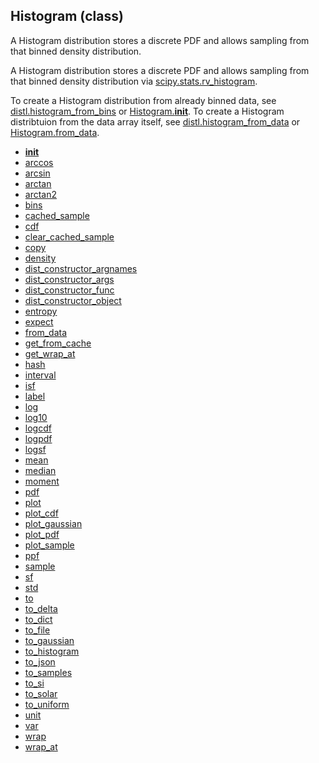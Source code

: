 ## Histogram (class)


A Histogram distribution stores a discrete PDF and allows sampling from
that binned density distribution.

A Histogram distribution stores a discrete PDF and allows sampling from that
binned density distribution via [scipy.stats.rv_histogram](https://docs.scipy.org/doc/scipy/reference/generated/scipy.stats.rv_histogram.html).

To create a Histogram distribution from already binned data, see
[distl.histogram_from_bins](distl.histogram_from_bins.md) or [Histogram.__init__](Histogram.__init__.md).  To create a
Histogram distribtuion from the data array itself, see
[distl.histogram_from_data](distl.histogram_from_data.md) or [Histogram.from_data](Histogram.from_data.md).



* [__init__](Histogram.__init__.md)
* [arccos](Histogram.arccos.md)
* [arcsin](Histogram.arcsin.md)
* [arctan](Histogram.arctan.md)
* [arctan2](Histogram.arctan2.md)
* [bins](Histogram.bins.md)
* [cached_sample](Histogram.cached_sample.md)
* [cdf](Histogram.cdf.md)
* [clear_cached_sample](Histogram.clear_cached_sample.md)
* [copy](Histogram.copy.md)
* [density](Histogram.density.md)
* [dist_constructor_argnames](Histogram.dist_constructor_argnames.md)
* [dist_constructor_args](Histogram.dist_constructor_args.md)
* [dist_constructor_func](Histogram.dist_constructor_func.md)
* [dist_constructor_object](Histogram.dist_constructor_object.md)
* [entropy](Histogram.entropy.md)
* [expect](Histogram.expect.md)
* [from_data](Histogram.from_data.md)
* [get_from_cache](Histogram.get_from_cache.md)
* [get_wrap_at](Histogram.get_wrap_at.md)
* [hash](Histogram.hash.md)
* [interval](Histogram.interval.md)
* [isf](Histogram.isf.md)
* [label](Histogram.label.md)
* [log](Histogram.log.md)
* [log10](Histogram.log10.md)
* [logcdf](Histogram.logcdf.md)
* [logpdf](Histogram.logpdf.md)
* [logsf](Histogram.logsf.md)
* [mean](Histogram.mean.md)
* [median](Histogram.median.md)
* [moment](Histogram.moment.md)
* [pdf](Histogram.pdf.md)
* [plot](Histogram.plot.md)
* [plot_cdf](Histogram.plot_cdf.md)
* [plot_gaussian](Histogram.plot_gaussian.md)
* [plot_pdf](Histogram.plot_pdf.md)
* [plot_sample](Histogram.plot_sample.md)
* [ppf](Histogram.ppf.md)
* [sample](Histogram.sample.md)
* [sf](Histogram.sf.md)
* [std](Histogram.std.md)
* [to](Histogram.to.md)
* [to_delta](Histogram.to_delta.md)
* [to_dict](Histogram.to_dict.md)
* [to_file](Histogram.to_file.md)
* [to_gaussian](Histogram.to_gaussian.md)
* [to_histogram](Histogram.to_histogram.md)
* [to_json](Histogram.to_json.md)
* [to_samples](Histogram.to_samples.md)
* [to_si](Histogram.to_si.md)
* [to_solar](Histogram.to_solar.md)
* [to_uniform](Histogram.to_uniform.md)
* [unit](Histogram.unit.md)
* [var](Histogram.var.md)
* [wrap](Histogram.wrap.md)
* [wrap_at](Histogram.wrap_at.md)
